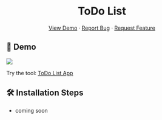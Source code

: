 <h1 align="center">
  ToDo List
</h1>

<p align="center">
    <a href="https://todo.hunterwilson.dev" target="blank">View Demo</a>
    ·
    <a href="https://github.com/TheTeaCup/todo-list/issues/new/choose">Report Bug</a>
    ·
    <a href="https://github.com/TheTeaCup/todo-list/issues/new/choose">Request Feature</a>
</p>

## 🚀 Demo

<a href="https://todo.hunterwilson.dev" target="blank">
<img src="https://img.shields.io/website?url=https%3A%2F%2Fhunterwilson.dev&logo=github&style=flat-square" />
</a>

Try the tool: [ToDo List App](https://todo.hunterwilson.dev)

## 🛠️ Installation Steps
* coming soon